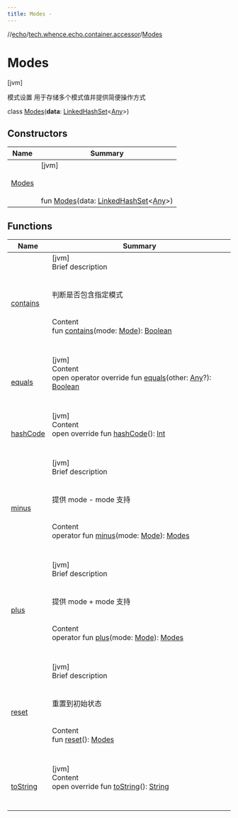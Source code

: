 ```yaml
---
title: Modes -
---
```

//[echo](../../index.md)/[tech.whence.echo.container.accessor](../index.md)/[Modes](index.md)



# Modes  
 [jvm] 

模式设置 用于存储多个模式值并提供简便操作方式

class [Modes](index.md)(**data**: [LinkedHashSet](https://docs.oracle.com/javase/8/docs/api/java/util/LinkedHashSet.html)<[Any](https://kotlinlang.org/api/latest/jvm/stdlib/kotlin/-any/index.html)>)   


## Constructors  
  
|  Name|  Summary| 
|---|---|
| [Modes](-modes.md)|  [jvm] <br><br><br><br>fun [Modes](-modes.md)(data: [LinkedHashSet](https://docs.oracle.com/javase/8/docs/api/java/util/LinkedHashSet.html)<[Any](https://kotlinlang.org/api/latest/jvm/stdlib/kotlin/-any/index.html)>)   <br>


## Functions  
  
|  Name|  Summary| 
|---|---|
| [contains](contains.md)| [jvm]  <br>Brief description  <br><br><br>判断是否包含指定模式<br><br>  <br>Content  <br>fun [contains](contains.md)(mode: [Mode](../-mode/index.md)): [Boolean](https://kotlinlang.org/api/latest/jvm/stdlib/kotlin/-boolean/index.html)  <br><br><br>
| [equals](equals.md)| [jvm]  <br>Content  <br>open operator override fun [equals](equals.md)(other: [Any](https://kotlinlang.org/api/latest/jvm/stdlib/kotlin/-any/index.html)?): [Boolean](https://kotlinlang.org/api/latest/jvm/stdlib/kotlin/-boolean/index.html)  <br><br><br>
| [hashCode](hash-code.md)| [jvm]  <br>Content  <br>open override fun [hashCode](hash-code.md)(): [Int](https://kotlinlang.org/api/latest/jvm/stdlib/kotlin/-int/index.html)  <br><br><br>
| [minus](minus.md)| [jvm]  <br>Brief description  <br><br><br>提供 mode - mode 支持<br><br>  <br>Content  <br>operator fun [minus](minus.md)(mode: [Mode](../-mode/index.md)): [Modes](index.md)  <br><br><br>
| [plus](plus.md)| [jvm]  <br>Brief description  <br><br><br>提供 mode + mode 支持<br><br>  <br>Content  <br>operator fun [plus](plus.md)(mode: [Mode](../-mode/index.md)): [Modes](index.md)  <br><br><br>
| [reset](reset.md)| [jvm]  <br>Brief description  <br><br><br>重置到初始状态<br><br>  <br>Content  <br>fun [reset](reset.md)(): [Modes](index.md)  <br><br><br>
| [toString](to-string.md)| [jvm]  <br>Content  <br>open override fun [toString](to-string.md)(): [String](https://kotlinlang.org/api/latest/jvm/stdlib/kotlin/-string/index.html)  <br><br><br>


